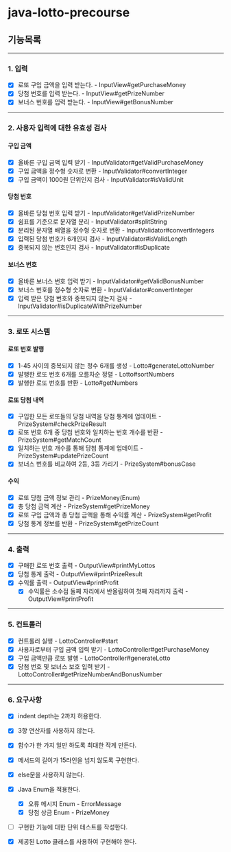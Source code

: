 # java-lotto-precourse

## 기능목록

---

### 1. 입력
- [X] 로또 구입 금액을 입력 받는다. - InputView#getPurchaseMoney
- [X] 당첨 번호를 입력 받는다. - InputView#getPrizeNumber
- [X] 보너스 번호를 입력 받는다. - InputView#getBonusNumber

---

### 2. 사용자 입력에 대한 유효성 검사
#### 구입 금액
- [X] 올바른 구입 금액 입력 받기 - InputValidator#getValidPurchaseMoney
- [X] 구입 금액을 정수형 숫자로 변환 - InputValidator#convertInteger
- [X] 구입 금액이 1000원 단위인지 검사 - InputValidator#isValidUnit

#### 당첨 번호
- [X] 올바른 당첨 번호 입력 받기 - InputValidator#getValidPrizeNumber
- [X] 쉼표를 기준으로 문자열 분리 - InputValidator#splitString
- [X] 분리된 문자열 배열을 정수형 숫자로 변환 - InputValidator#convertIntegers
- [X] 입력된 당첨 번호가 6개인지 검사 - InputValidator#isValidLength
- [X] 중복되지 않는 번호인지 검사 - InputValidator#isDuplicate

#### 보너스 번호
- [X] 올바른 보너스 번호 입력 받기 - InputValidator#getValidBonusNumber
- [X] 보너스 번호를 정수형 숫자로 변환 - InputValidator#convertInteger
- [X] 입력 받은 당첨 번호와 중복되지 않는지 검사 - InputValidator#isDuplicateWithPrizeNumber

---

### 3. 로또 시스템
#### 로또 번호 발행
- [X] 1-45 사이의 중복되지 않는 정수 6개를 생성 - Lotto#generateLottoNumber
- [X] 발행한 로또 번호 6개를 오름차순 정렬 - Lotto#sortNumbers
- [X] 발행한 로또 번호를 반환 - Lotto#getNumbers

#### 로또 당첨 내역
- [X] 구입한 모든 로또들의 당첨 내역을 당첨 통계에 업데이트 - PrizeSystem#checkPrizeResult
- [X] 로또 번호 6개 중 당첨 번호와 일치하는 번호 개수를 반환 - PrizeSystem#getMatchCount
- [X] 일치하는 번호 개수를 통해 당첨 통계에 업데이트 - PrizeSystem#updatePrizeCount
- [X] 보너스 번호를 비교하여 2등, 3등 가리기 - PrizeSystem#bonusCase

#### 수익
- [X] 로또 당첨 금액 정보 관리 - PrizeMoney(Enum)
- [X] 총 당첨 금액 계산 - PrizeSystem#getPrizeMoney
- [X] 로또 구입 금액과 총 당첨 금액을 통해 수익률 계산 - PrizeSystem#getProfit
- [X] 당첨 통계 정보를 반환 - PrizeSystem#getPrizeCount

---

### 4. 출력
- [X] 구매한 로또 번호 출력 - OutputView#printMyLottos
- [X] 당첨 통계 출력 - OutputView#printPrizeResult
- [X] 수익률 출력 - OutputView#printProfit
  - [X] 수익률은 소수점 둘째 자리에서 반올림하여 첫째 자리까지 출력 - OutputView#printProfit

---

### 5. 컨트롤러
- [X] 컨트롤러 실행 - LottoController#start
- [X] 사용자로부터 구입 금액 입력 받기 - LottoController#getPurchaseMoney
- [X] 구입 금액만큼 로또 발행 - LottoController#generateLotto
- [X] 당첨 번호 및 보너스 보호 입력 받기 - LottoController#getPrizeNumberAndBonusNumber

---

### 6. 요구사항
- [X] indent depth는 2까지 허용한다.
- [X] 3항 연산자를 사용하지 않는다.
- [X] 함수가 한 가지 일만 하도록 최대한 작게 만든다.
- [X] 메서드의 길이가 15라인을 넘지 않도록 구현한다.
- [X] else문을 사용하지 않는다.
- [X] Java Enum을 적용한다.
  - [X] 오류 메시지 Enum - ErrorMessage
  - [X] 당첨 상금 Enum - PrizeMoney
- [ ] 구현한 기능에 대한 단위 테스트를 작성한다.
- [X] 제공된 Lotto 클래스를 사용하여 구현해야 한다.

